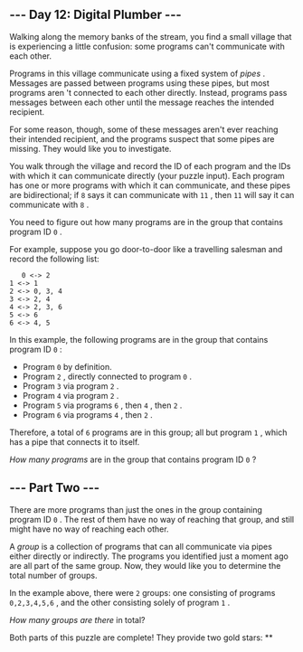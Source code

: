 ##  \--- Day 12: Digital Plumber ---

Walking along the memory banks of the stream, you find a small village that is
experiencing a little confusion: some programs can't communicate with each
other.

Programs in this village communicate using a fixed system of _pipes_ .
Messages are passed between programs using these pipes, but most programs aren
't connected to each other directly. Instead, programs pass messages between
each other until the message reaches the intended recipient.

For some reason, though, some of these messages aren't ever reaching their
intended recipient, and the programs suspect that some  pipes  are missing.
They would like you to investigate.

You walk through the village and record the ID of each program and the IDs
with which it can communicate directly (your puzzle input). Each program has
one or more programs with which it can communicate, and these pipes are
bidirectional; if ` 8 ` says it can communicate with ` 11 ` , then ` 11 ` will
say it can communicate with ` 8 ` .

You need to figure out how many programs are in the group that contains
program ID ` 0 ` .

For example, suppose you go door-to-door like a travelling salesman and record
the following list:

    
    
      
       0 <-> 2
    1 <-> 1
    2 <-> 0, 3, 4
    3 <-> 2, 4
    4 <-> 2, 3, 6
    5 <-> 6
    6 <-> 4, 5
      
     

In this example, the following programs are in the group that contains program
ID ` 0 ` :

  * Program ` 0 ` by definition. 
  * Program ` 2 ` , directly connected to program ` 0 ` . 
  * Program ` 3 ` via program ` 2 ` . 
  * Program ` 4 ` via program ` 2 ` . 
  * Program ` 5 ` via programs ` 6 ` , then ` 4 ` , then ` 2 ` . 
  * Program ` 6 ` via programs ` 4 ` , then ` 2 ` . 

Therefore, a total of ` 6 ` programs are in this group; all but program ` 1 `
, which has a pipe that connects it to itself.

_How many programs_ are in the group that contains program ID ` 0 ` ?

##  \--- Part Two ---

There are more programs than just the ones in the group containing program ID
` 0 ` . The rest of them have no way of reaching that group, and still might
have no way of reaching each other.

A _group_ is a collection of programs that can all communicate via pipes
either directly or indirectly. The programs you identified just a moment ago
are all part of the same group. Now, they would like you to determine the
total number of groups.

In the example above, there were ` 2 ` groups: one consisting of programs `
0,2,3,4,5,6 ` , and the other consisting solely of program ` 1 ` .

_How many groups are there_ in total?

Both parts of this puzzle are complete! They provide two gold stars: **

